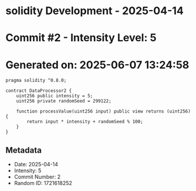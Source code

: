 ﻿# solidity Development - 2025-04-14
# Commit #2 - Intensity Level: 5
# Generated on: 2025-06-07 13:24:58
```solidity
pragma solidity ^0.8.0;

contract DataProcessor2 {
    uint256 public intensity = 5;
    uint256 private randomSeed = 299122;

    function processValue(uint256 input) public view returns (uint256) {
        return input * intensity + randomSeed % 100;
    }
}
```
## Metadata
- Date: 2025-04-14
- Intensity: 5
- Commit Number: 2
- Random ID: 1721618252
